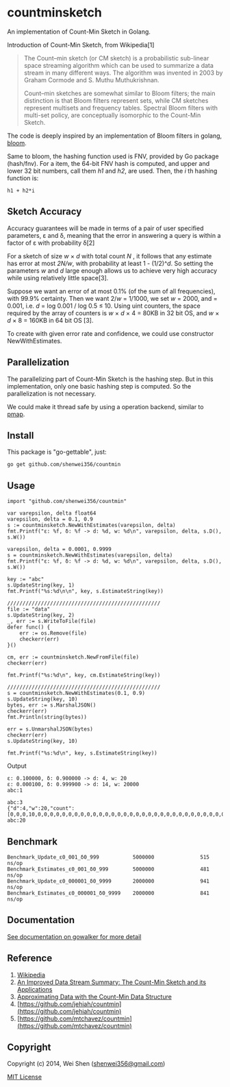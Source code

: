countminsketch
========

An implementation of Count-Min Sketch in Golang.

Introduction of Count-Min Sketch, from Wikipedia[1]

>    The Count–min sketch (or CM sketch) is a probabilistic sub-linear space
>    streaming algorithm which can be used to summarize a data stream in many
>    different ways. The algorithm was invented in 2003 by Graham Cormode and
>    S. Muthu Muthukrishnan.
>    
>    Count–min sketches are somewhat similar to Bloom filters; the main
>    distinction is that Bloom filters represent sets, while CM sketches
>    represent multisets and frequency tables. Spectral Bloom filters with
>    multi-set policy, are conceptually isomorphic to the Count-Min Sketch.

The code is deeply inspired by an implementation of Bloom filters in golang, 
[bloom](https://github.com/willf/bloom).

Same to bloom, the hashing function used is FNV, provided by Go package 
(hash/fnv). For a item, the 64-bit FNV hash is computed, and upper and lower 
32 bit numbers, call them _h1_ and _h2_, are used. Then, the _i_ th hashing 
function is:

    h1 + h2*i

Sketch Accuracy
-------------

Accuracy guarantees will be made in terms of a pair of user specified parameters,
ε and δ, meaning that the error in answering a query is within a factor of ε with
 probability δ[2]

For a sketch of size _w_ × _d_ with total count _N_ , it follows that any 
estimate has error at most _2N/w_, with probability at least 1 - (1/2)^_d_. 
So setting the parameters _w_ and _d_ large enough allows us to achieve 
very high accuracy while using relatively little space[3].

Suppose we want an error of at most 0.1% (of the sum of all frequencies), 
with 99.9% certainty. Then we want 2/_w_ = 1/1000, we set _w_ = 2000, 
and = 0.001, i.e. _d_ = log 0.001 / log 0.5 ≤ 10. Using uint counters, 
the space required by the array of counters is _w_ × _d_ × 4 = 80KB in 32 bit
OS, and _w_ × _d_ × 8 = 160KB in 64 bit OS [3].

To create with given error rate and confidence, we could use constructor NewWithEstimates.

Parallelization
-----------

The parallelizing part of Count-Min Sketch is the hashing step. But in this implementation,
only one basic hashing step is computed. So the parallelization is not necessary. 

We could make it thread safe by using a operation backend, similar to [pmap](https://github.com/shenwei356/pmap).

Install
-------

This package is "go-gettable", just:

    go get github.com/shenwei356/countmin

Usage
-------------

    import "github.com/shenwei356/countmin"

	var varepsilon, delta float64
	varepsilon, delta = 0.1, 0.9
	s := countminsketch.NewWithEstimates(varepsilon, delta)
	fmt.Printf("ε: %f, δ: %f -> d: %d, w: %d\n", varepsilon, delta, s.D(), s.W())

	varepsilon, delta = 0.0001, 0.9999
	s = countminsketch.NewWithEstimates(varepsilon, delta)
	fmt.Printf("ε: %f, δ: %f -> d: %d, w: %d\n", varepsilon, delta, s.D(), s.W())

	key := "abc"
	s.UpdateString(key, 1)
	fmt.Printf("%s:%d\n\n", key, s.EstimateString(key))

	//////////////////////////////////////////////////
	file := "data"
	s.UpdateString(key, 2)
	_, err := s.WriteToFile(file)
	defer func() {
		err := os.Remove(file)
		checkerr(err)
	}()

	cm, err := countminsketch.NewFromFile(file)
	checkerr(err)

	fmt.Printf("%s:%d\n", key, cm.EstimateString(key))
	
    //////////////////////////////////////////////////
	s = countminsketch.NewWithEstimates(0.1, 0.9)
	s.UpdateString(key, 10)
	bytes, err := s.MarshalJSON()
	checkerr(err)
	fmt.Println(string(bytes))

	err = s.UnmarshalJSON(bytes)
	checkerr(err)
	s.UpdateString(key, 10)

	fmt.Printf("%s:%d\n", key, s.EstimateString(key))
	
Output

    ε: 0.100000, δ: 0.900000 -> d: 4, w: 20
    ε: 0.000100, δ: 0.999900 -> d: 14, w: 20000
    abc:1
    
    abc:3
    {"d":4,"w":20,"count":[0,0,0,10,0,0,0,0,0,0,0,0,0,0,0,0,0,0,0,0,0,0,0,0,0,0,0,0,0,0,0,0,0,0,0,10,0,0,0,0,0,0,0,0,0,0,0,10,0,0,0,0,0,0,0,0,0,0,0,0,0,0,0,0,0,0,0,0,0,0,0,0,0,0,0,0,0,0,0,10]}
    abc:20
    
Benchmark
--------

    Benchmark_Update_ε0_001_δ0_999           5000000               515 ns/op
    Benchmark_Estimates_ε0_001_δ0_999        5000000               481 ns/op
    Benchmark_Update_ε0_000001_δ0_9999       2000000               941 ns/op
    Benchmark_Estimates_ε0_000001_δ0_9999    2000000               841 ns/op
    

Documentation
-------------
[See documentation on gowalker for more detail](http://gowalker.org/github.com/shenwei356/countminsketch/)

Reference 
-------------
1. [Wikipedia](http://en.wikipedia.org/wiki/Count%E2%80%93min_sketch)
2. [An Improved Data Stream Summary: The Count-Min Sketch and its Applications](http://www.cse.unsw.edu.au/~cs9314/07s1/lectures/Lin_CS9314_References/cm-latin.pdf)
3. [Approximating Data with the Count-Min Data Structure](http://dimacs.rutgers.edu/~graham/pubs/papers/cmsoft.pdf)
4. [https://github.com/jehiah/countmin](https://github.com/jehiah/countmin)
5. [https://github.com/mtchavez/countmin](https://github.com/mtchavez/countmin)

Copyright
--------

Copyright (c) 2014, Wei Shen (shenwei356@gmail.com)

[MIT License](https://github.com/shenwei356/countminsketch/blob/master/LICENSE)
